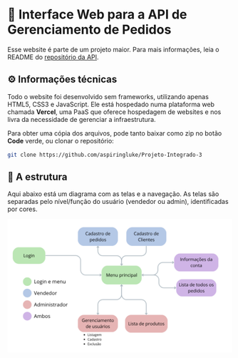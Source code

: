 # 📱 Interface Web para a API de Gerenciamento de Pedidos

Esse website é parte de um projeto maior. Para mais informações, leia o README do [repositório da API](https://github.com/aspiringluke/Projeto-Integrado-3).

## ⚙ Informações técnicas
Todo o website foi desenvolvido sem frameworks, utilizando apenas HTML5, CSS3 e JavaScript. Ele está hospedado numa plataforma web chamada **Vercel**, uma PaaS que oferece hospedagem de websites e nos livra da necessidade de gerenciar a infraestrutura.

Para obter uma cópia dos arquivos, pode tanto baixar como zip no botão **Code** verde, ou clonar o repositório:
```sh
git clone https://github.com/aspiringluke/Projeto-Integrado-3
```

## 🧱 A estrutura
Aqui abaixo está um diagrama com as telas e a navegação. As telas são separadas pelo nível/função do usuário (vendedor ou admin), identificadas por cores.

![Diagrama das telas](./readme_images/telas.png)
